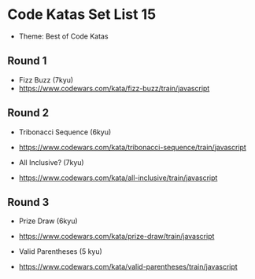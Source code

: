# Code Katas Set List 15

- Theme: Best of Code Katas

## Round 1

- Fizz Buzz (7kyu)
- https://www.codewars.com/kata/fizz-buzz/train/javascript

## Round 2

- Tribonacci Sequence (6kyu)
- https://www.codewars.com/kata/tribonacci-sequence/train/javascript


- All Inclusive? (7kyu)
- https://www.codewars.com/kata/all-inclusive/train/javascript

## Round 3

- Prize Draw (6kyu)
- https://www.codewars.com/kata/prize-draw/train/javascript

- Valid Parentheses (5 kyu)
- https://www.codewars.com/kata/valid-parentheses/train/javascript
